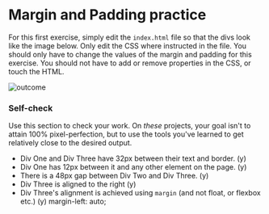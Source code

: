 # Margin and Padding practice

For this first exercise, simply edit the `index.html` file so that the divs look like the image below. Only edit the CSS where instructed in the file.  You should only have to change the values of the margin and padding for this exercise. You should not have to add or remove properties in the CSS, or touch the HTML.

![outcome](./desired-outcome.png)

### Self-check 
Use this section to check your work. On _these_ projects, your goal isn't to attain 100% pixel-perfection, but to use the tools you've learned to get relatively close to the desired output.

- Div One and Div Three have 32px between their text and border. (y)
- Div One has 12px between it and any other element on the page. (y)
- There is a 48px gap between Div Two and Div Three. (y)
- Div Three is aligned to the right (y)
- Div Three's alignment is achieved using `margin` (and not float, or flexbox etc.) (y)
    margin-left: auto; 
